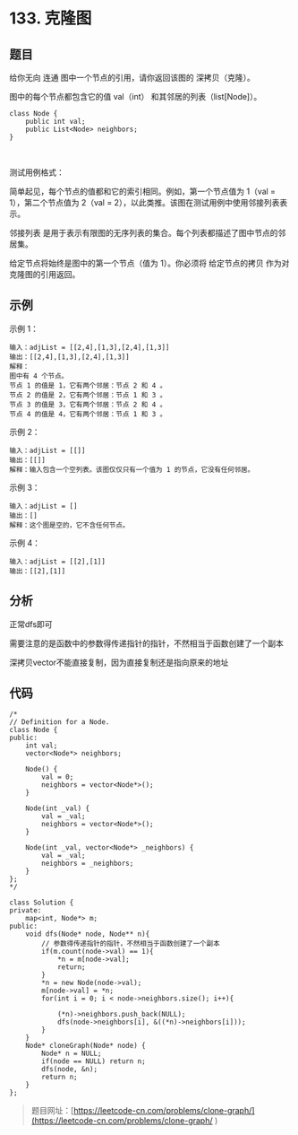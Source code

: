 # 133. 克隆图

## 题目

给你无向 连通 图中一个节点的引用，请你返回该图的 深拷贝（克隆）。

图中的每个节点都包含它的值 val（int） 和其邻居的列表（list[Node]）。

	class Node {
	    public int val;
	    public List<Node> neighbors;
	}
 

测试用例格式：

简单起见，每个节点的值都和它的索引相同。例如，第一个节点值为 1（val = 1），第二个节点值为 2（val = 2），以此类推。该图在测试用例中使用邻接列表表示。

邻接列表 是用于表示有限图的无序列表的集合。每个列表都描述了图中节点的邻居集。

给定节点将始终是图中的第一个节点（值为 1）。你必须将 给定节点的拷贝 作为对克隆图的引用返回。


## 示例

示例 1：

	输入：adjList = [[2,4],[1,3],[2,4],[1,3]]
	输出：[[2,4],[1,3],[2,4],[1,3]]
	解释：
	图中有 4 个节点。
	节点 1 的值是 1，它有两个邻居：节点 2 和 4 。
	节点 2 的值是 2，它有两个邻居：节点 1 和 3 。
	节点 3 的值是 3，它有两个邻居：节点 2 和 4 。
	节点 4 的值是 4，它有两个邻居：节点 1 和 3 。

示例 2：

	输入：adjList = [[]]
	输出：[[]]
	解释：输入包含一个空列表。该图仅仅只有一个值为 1 的节点，它没有任何邻居。

示例 3：

	输入：adjList = []
	输出：[]
	解释：这个图是空的，它不含任何节点。

示例 4：

	输入：adjList = [[2],[1]]
	输出：[[2],[1]]

## 分析

正常dfs即可

需要注意的是函数中的参数得传递指针的指针，不然相当于函数创建了一个副本

深拷贝vector不能直接复制，因为直接复制还是指向原来的地址

## 代码
	
	/*
	// Definition for a Node.
	class Node {
	public:
	    int val;
	    vector<Node*> neighbors;
	    
	    Node() {
	        val = 0;
	        neighbors = vector<Node*>();
	    }
	    
	    Node(int _val) {
	        val = _val;
	        neighbors = vector<Node*>();
	    }
	    
	    Node(int _val, vector<Node*> _neighbors) {
	        val = _val;
	        neighbors = _neighbors;
	    }
	};
	*/
	
	class Solution {
	private:
	    map<int, Node*> m;
	public:
	    void dfs(Node* node, Node** n){ 
	        // 参数得传递指针的指针，不然相当于函数创建了一个副本
	        if(m.count(node->val) == 1){
	            *n = m[node->val];
	            return;
	        }
	        *n = new Node(node->val);
	        m[node->val] = *n;
	        for(int i = 0; i < node->neighbors.size(); i++){
	            
	            (*n)->neighbors.push_back(NULL);
	            dfs(node->neighbors[i], &((*n)->neighbors[i]));
	        }
	    }
	    Node* cloneGraph(Node* node) {
	        Node* n = NULL;
	        if(node == NULL) return n;
	        dfs(node, &n);
	        return n;
	    }
	};

> 题目网址：[https://leetcode-cn.com/problems/clone-graph/](https://leetcode-cn.com/problems/clone-graph/ )